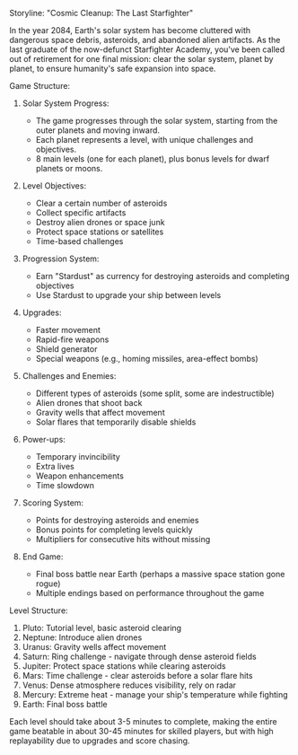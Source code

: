 Storyline:
"Cosmic Cleanup: The Last Starfighter"

In the year 2084, Earth's solar system has become cluttered with dangerous space debris, asteroids, and abandoned alien artifacts. As the last graduate of the now-defunct Starfighter Academy, you've been called out of retirement for one final mission: clear the solar system, planet by planet, to ensure humanity's safe expansion into space.

Game Structure:

1. Solar System Progress:
   - The game progresses through the solar system, starting from the outer planets and moving inward.
   - Each planet represents a level, with unique challenges and objectives.
   - 8 main levels (one for each planet), plus bonus levels for dwarf planets or moons.

2. Level Objectives:
   - Clear a certain number of asteroids
   - Collect specific artifacts
   - Destroy alien drones or space junk
   - Protect space stations or satellites
   - Time-based challenges

3. Progression System:
   - Earn "Stardust" as currency for destroying asteroids and completing objectives
   - Use Stardust to upgrade your ship between levels

4. Upgrades:
   - Faster movement
   - Rapid-fire weapons
   - Shield generator
   - Special weapons (e.g., homing missiles, area-effect bombs)

5. Challenges and Enemies:
   - Different types of asteroids (some split, some are indestructible)
   - Alien drones that shoot back
   - Gravity wells that affect movement
   - Solar flares that temporarily disable shields

6. Power-ups:
   - Temporary invincibility
   - Extra lives
   - Weapon enhancements
   - Time slowdown

7. Scoring System:
   - Points for destroying asteroids and enemies
   - Bonus points for completing levels quickly
   - Multipliers for consecutive hits without missing

8. End Game:
   - Final boss battle near Earth (perhaps a massive space station gone rogue)
   - Multiple endings based on performance throughout the game

Level Structure:
1. Pluto: Tutorial level, basic asteroid clearing
2. Neptune: Introduce alien drones
3. Uranus: Gravity wells affect movement
4. Saturn: Ring challenge - navigate through dense asteroid fields
5. Jupiter: Protect space stations while clearing asteroids
6. Mars: Time challenge - clear asteroids before a solar flare hits
7. Venus: Dense atmosphere reduces visibility, rely on radar
8. Mercury: Extreme heat - manage your ship's temperature while fighting
9. Earth: Final boss battle

Each level should take about 3-5 minutes to complete, making the entire game beatable in about 30-45 minutes for skilled players, but with high replayability due to upgrades and score chasing.

